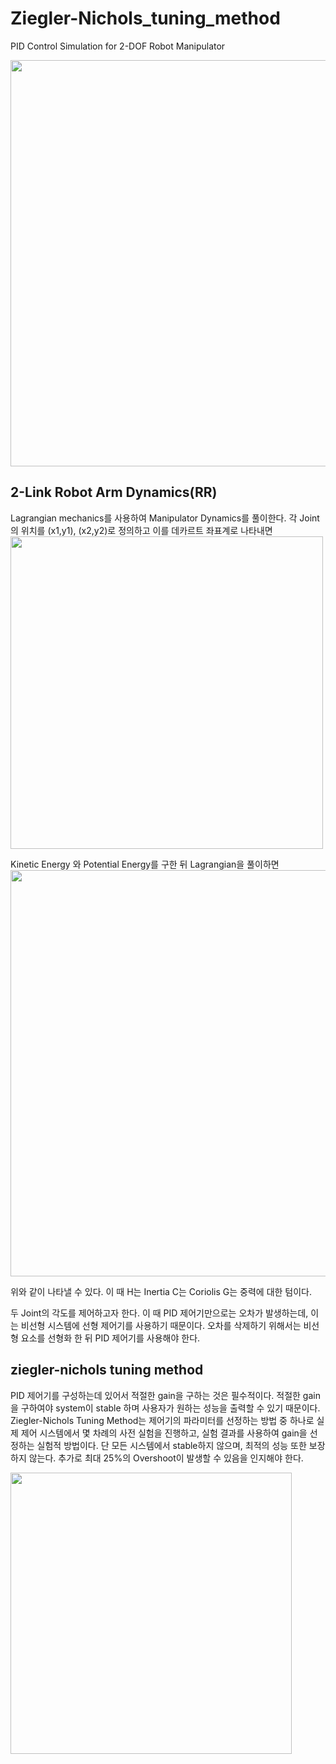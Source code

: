# Ziegler-Nichols_tuning_method
PID Control Simulation for 2-DOF Robot Manipulator 

<img src="https://user-images.githubusercontent.com/54099930/109504364-d207ff80-7ade-11eb-95ac-ff875979cc07.jpg" width="650">

## 2-Link Robot Arm Dynamics(RR)
Lagrangian mechanics를 사용하여 Manipulator Dynamics를 풀이한다.
각 Joint의 위치를 (x1,y1), (x2,y2)로 정의하고 이를 데카르트 좌표계로 나타내면
<img src="https://user-images.githubusercontent.com/54099930/109504886-62464480-7adf-11eb-8155-3a57728ed130.jpg" width="500">

Kinetic Energy 와 Potential Energy를 구한 뒤 Lagrangian을 풀이하면
<img src="https://user-images.githubusercontent.com/54099930/109505738-44c5aa80-7ae0-11eb-9d0f-a9135214a228.jpg" width="650">

위와 같이 나타낼 수 있다. 이 때 H는 Inertia C는 Coriolis G는 중력에 대한 텀이다.

두 Joint의 각도를 제어하고자 한다. 이 때 PID 제어기만으로는 오차가 발생하는데, 이는 비선형 시스템에 선형 제어기를 사용하기 때문이다. 오차를 삭제하기 위해서는 비선형 요소를 선형화 한 뒤 PID 제어기를 사용해야 한다.

## ziegler-nichols tuning method

PID 제어기를 구성하는데 있어서 적절한 gain을 구하는 것은 필수적이다. 적절한 gain을 구하여야 system이 stable 하며 사용자가 원하는 성능을 출력할 수 있기 때문이다.
Ziegler-Nichols Tuning Method는 제어기의 파라미터를 선정하는 방법 중 하나로 실제 제어 시스템에서 몇 차례의 사전 실험을 진행하고, 실험 결과를 사용하여 gain을 선정하는 실험적 방법이다. 단 모든 시스템에서 stable하지 않으며, 최적의 성능 또한 보장하지 않는다. 추가로 최대 25%의 Overshoot이 발생할 수 있음을 인지해야 한다.

<img src="https://user-images.githubusercontent.com/54099930/109508500-4644a200-7ae3-11eb-915d-6f0e17f532ba.jpg" width="450">

